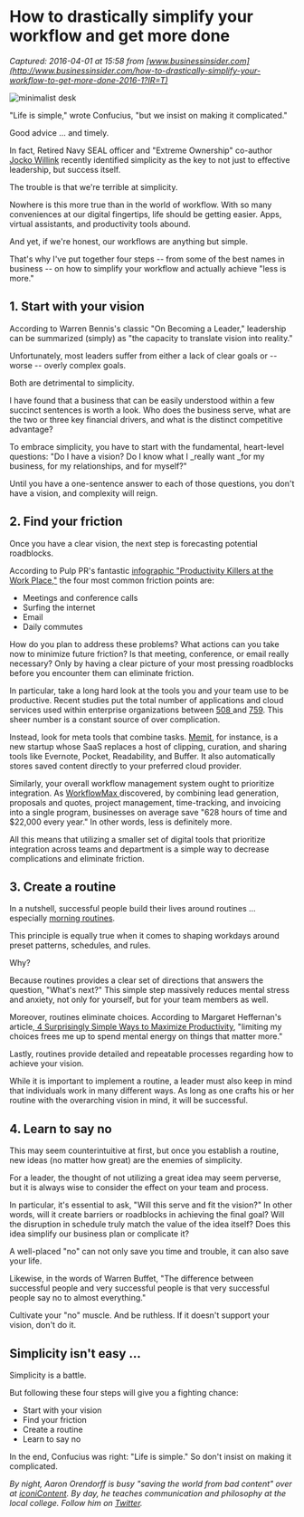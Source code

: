 # How to drastically simplify your workflow and get more done

_Captured: 2016-04-01 at 15:58 from [www.businessinsider.com](http://www.businessinsider.com/how-to-drastically-simplify-your-workflow-to-get-more-done-2016-1?IR=T)_

![minimalist desk](http://static4.businessinsider.com/image/56b3a47b2e526519008b4f11-1199-899/minimalist-desk.jpg)

"Life is simple," wrote Confucius, "but we insist on making it complicated."

Good advice … and timely.

In fact, Retired Navy SEAL officer and "Extreme Ownership" co-author [Jocko Willink](http://www.businessinsider.com/navy-seals-use-simplicity-maximize-success-jocko-willink-2015-12) recently identified simplicity as the key to not just to effective leadership, but success itself.

The trouble is that we're terrible at simplicity.

Nowhere is this more true than in the world of workflow. With so many conveniences at our digital fingertips, life should be getting easier. Apps, virtual assistants, and productivity tools abound.

And yet, if we're honest, our workflows are anything but simple.

That's why I've put together four steps -- from some of the best names in business -- on how to simplify your workflow and actually achieve "less is more."

## **1\. Start with your vision**

According to Warren Bennis's classic "On Becoming a Leader," leadership can be summarized (simply) as "the capacity to translate vision into reality."

Unfortunately, most leaders suffer from either a lack of clear goals or -- worse -- overly complex goals.

Both are detrimental to simplicity.

I have found that a business that can be easily understood within a few succinct sentences is worth a look. Who does the business serve, what are the two or three key financial drivers, and what is the distinct competitive advantage?

To embrace simplicity, you have to start with the fundamental, heart-level questions: "Do I have a vision? Do I know what I _really want _for my business, for my relationships, and for myself?"

Until you have a one-sentence answer to each of those questions, you don't have a vision, and complexity will reign.

## **2\. Find your friction**

Once you have a clear vision, the next step is forecasting potential roadblocks.

According to Pulp PR's fantastic [infographic "Productivity Killers at the Work Place,"](http://www.inc.com/laura-montini/infographic/productivity-killers-at-the-workplace.html) the four most common friction points are:

  * Meetings and conference calls
  * Surfing the internet
  * Email
  * Daily commutes

How do you plan to address these problems? What actions can you take now to minimize future friction? Is that meeting, conference, or email really necessary? Only by having a clear picture of your most pressing roadblocks before you encounter them can eliminate friction.

In particular, take a long hard look at the tools you and your team use to be productive. Recent studies put the total number of applications and cloud services used within enterprise organizations between [508 ](http://www.forbes.com/sites/benkepes/2014/07/31/latest-enterprise-application-use-survey-results-more-use-more-risk/)and [759](http://www.forbes.com/sites/benkepes/2014/05/07/some-empirical-data-on-enterprise-cloud-application-sprawl/). This sheer number is a constant source of over complication.

Instead, look for meta tools that combine tasks. [Memit](http://memit.com/), for instance, is a new startup whose SaaS replaces a host of clipping, curation, and sharing tools like Evernote, Pocket, Readability, and Buffer. It also automatically stores saved content directly to your preferred cloud provider.

Similarly, your overall workflow management system ought to prioritize integration. As [WorkflowMax ](http://www.workflowmax.com/)discovered, by combining lead generation, proposals and quotes, project management, time-tracking, and invoicing into a single program, businesses on average save "628 hours of time and $22,000 every year." In other words, less is definitely more.

All this means that utilizing a smaller set of digital tools that prioritize integration across teams and department is a simple way to decrease complications and eliminate friction.

## **3\. Create a routine**

In a nutshell, successful people build their lives around routines … especially [morning routines](http://www.businessinsider.com/successful-people-share-morning-routines-2015-4?op=1).

This principle is equally true when it comes to shaping workdays around preset patterns, schedules, and rules.

Why?

Because routines provides a clear set of directions that answers the question, "What's next?" This simple step massively reduces mental stress and anxiety, not only for yourself, but for your team members as well.

Moreover, routines eliminate choices. According to Margaret Heffernan's article,[ 4 Surprisingly Simple Ways to Maximize Productivity](http://www.inc.com/margaret-heffernan/4-surprisingly-simple-ways-to-maximize-productivity.html), "limiting my choices frees me up to spend mental energy on things that matter more."

Lastly, routines provide detailed and repeatable processes regarding how to achieve your vision.

While it is important to implement a routine, a leader must also keep in mind that individuals work in many different ways. As long as one crafts his or her routine with the overarching vision in mind, it will be successful.

## **4\. Learn to say no**

This may seem counterintuitive at first, but once you establish a routine, new ideas (no matter how great) are the enemies of simplicity.

For a leader, the thought of not utilizing a great idea may seem perverse, but it is always wise to consider the effect on your team and process.

In particular, it's essential to ask, "Will this serve and fit the vision?" In other words, will it create barriers or roadblocks in achieving the final goal? Will the disruption in schedule truly match the value of the idea itself? Does this idea simplify our business plan or complicate it?

A well-placed "no" can not only save you time and trouble, it can also save your life.

Likewise, in the words of Warren Buffet, "The difference between successful people and very successful people is that very successful people say no to almost everything."

Cultivate your "no" muscle. And be ruthless. If it doesn't support your vision, don't do it.

## **Simplicity isn't easy …**

Simplicity is a battle.

But following these four steps will give you a fighting chance:

  * Start with your vision
  * Find your friction
  * Create a routine
  * Learn to say no

In the end, Confucius was right: "Life is simple." So don't insist on making it complicated.

_By night, Aaron Orendorff is busy "saving the world from bad content" over at [iconiContent](http://iconicontent.com/). By day, he teaches communication and philosophy at the local college. Follow him on [Twitter](https://twitter.com/iconiContent)._
